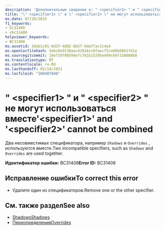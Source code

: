 ```yaml
---
description: 'Дополнительные сведения о: " <specifier1> " и " <specifier2> " не могут быть объединены'
title: "\" <specifier1> \" и \" <specifier2> \" не могут использоваться вместе"
ms.date: 07/20/2015
f1_keywords:
- bc31408
- vbc31408
helpviewer_keywords:
- BC31408
ms.assetid: 3dab1c01-0d37-4d82-bb5f-9daf7ac1c4a4
ms.openlocfilehash: 5ebc8e9130aacd1916cc0faecf5ce08b6661f41e
ms.sourcegitcommit: 10e719780594efc781b15295e499c66f316068b8
ms.translationtype: MT
ms.contentlocale: ru-RU
ms.lasthandoff: 02/14/2021
ms.locfileid: "100487048"
---
```

# <a name="specifier1-and-specifier2-cannot-be-combined"></a><span data-ttu-id="3db6d-103">" \<specifier1> " и " \<specifier2> " не могут использоваться вместе</span><span class="sxs-lookup"><span data-stu-id="3db6d-103">'\<specifier1>' and '\<specifier2>' cannot be combined</span></span>

<span data-ttu-id="3db6d-104">Два несовместимых спецификатора, например `Shadows` и `Overrides` , используются вместе.</span><span class="sxs-lookup"><span data-stu-id="3db6d-104">Two incompatible specifiers, such as `Shadows` and `Overrides` are used together.</span></span>  
  
 <span data-ttu-id="3db6d-105">**Идентификатор ошибки:** BC31408</span><span class="sxs-lookup"><span data-stu-id="3db6d-105">**Error ID:** BC31408</span></span>  
  
## <a name="to-correct-this-error"></a><span data-ttu-id="3db6d-106">Исправление ошибки</span><span class="sxs-lookup"><span data-stu-id="3db6d-106">To correct this error</span></span>  
  
- <span data-ttu-id="3db6d-107">Удалите один из спецификаторов.</span><span class="sxs-lookup"><span data-stu-id="3db6d-107">Remove one or the other specifier.</span></span>  
  
## <a name="see-also"></a><span data-ttu-id="3db6d-108">См. также раздел</span><span class="sxs-lookup"><span data-stu-id="3db6d-108">See also</span></span>

- [<span data-ttu-id="3db6d-109">Shadows</span><span class="sxs-lookup"><span data-stu-id="3db6d-109">Shadows</span></span>](../language-reference/modifiers/shadows.md)
- [<span data-ttu-id="3db6d-110">Переопределения</span><span class="sxs-lookup"><span data-stu-id="3db6d-110">Overrides</span></span>](../language-reference/modifiers/overrides.md)
